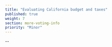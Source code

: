 ```yaml
---
title: "Evaluating California budget and taxes"
published: true
weight: 7
section: more-voting-info
priority: "Minor"
---
```

--